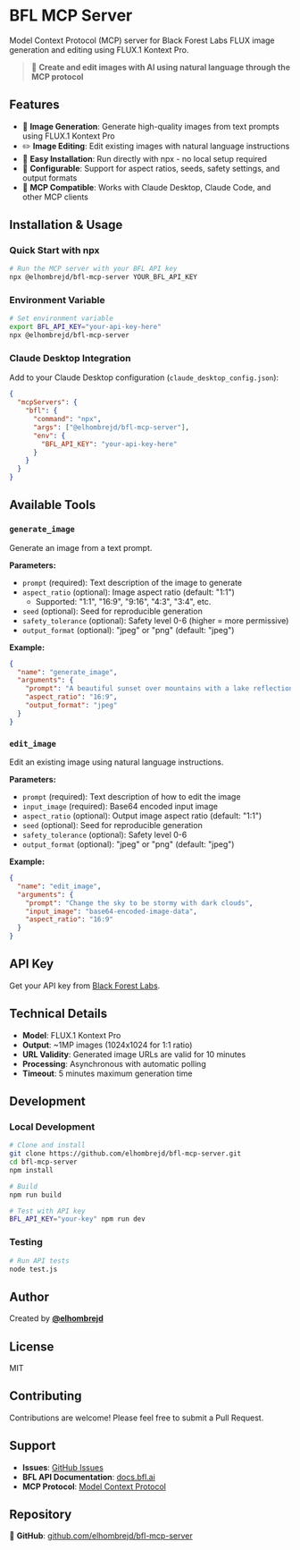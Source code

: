 # BFL MCP Server

Model Context Protocol (MCP) server for Black Forest Labs FLUX image generation and editing using FLUX.1 Kontext Pro.

> 🎨 **Create and edit images with AI using natural language through the MCP protocol**

## Features

- 🎨 **Image Generation**: Generate high-quality images from text prompts using FLUX.1 Kontext Pro
- ✏️ **Image Editing**: Edit existing images with natural language instructions  
- 🚀 **Easy Installation**: Run directly with npx - no local setup required
- 🔧 **Configurable**: Support for aspect ratios, seeds, safety settings, and output formats
- 🔗 **MCP Compatible**: Works with Claude Desktop, Claude Code, and other MCP clients

## Installation & Usage

### Quick Start with npx

```bash
# Run the MCP server with your BFL API key
npx @elhombrejd/bfl-mcp-server YOUR_BFL_API_KEY
```

### Environment Variable

```bash
# Set environment variable
export BFL_API_KEY="your-api-key-here"
npx @elhombrejd/bfl-mcp-server
```

### Claude Desktop Integration

Add to your Claude Desktop configuration (`claude_desktop_config.json`):

```json
{
  "mcpServers": {
    "bfl": {
      "command": "npx",
      "args": ["@elhombrejd/bfl-mcp-server"],
      "env": {
        "BFL_API_KEY": "your-api-key-here"
      }
    }
  }
}
```

## Available Tools

### `generate_image`

Generate an image from a text prompt.

**Parameters:**
- `prompt` (required): Text description of the image to generate
- `aspect_ratio` (optional): Image aspect ratio (default: "1:1")
  - Supported: "1:1", "16:9", "9:16", "4:3", "3:4", etc.
- `seed` (optional): Seed for reproducible generation
- `safety_tolerance` (optional): Safety level 0-6 (higher = more permissive)
- `output_format` (optional): "jpeg" or "png" (default: "jpeg")

**Example:**
```json
{
  "name": "generate_image",
  "arguments": {
    "prompt": "A beautiful sunset over mountains with a lake reflection",
    "aspect_ratio": "16:9",
    "output_format": "jpeg"
  }
}
```

### `edit_image`

Edit an existing image using natural language instructions.

**Parameters:**
- `prompt` (required): Text description of how to edit the image
- `input_image` (required): Base64 encoded input image
- `aspect_ratio` (optional): Output image aspect ratio (default: "1:1")
- `seed` (optional): Seed for reproducible generation
- `safety_tolerance` (optional): Safety level 0-6
- `output_format` (optional): "jpeg" or "png" (default: "jpeg")

**Example:**
```json
{
  "name": "edit_image",
  "arguments": {
    "prompt": "Change the sky to be stormy with dark clouds",
    "input_image": "base64-encoded-image-data",
    "aspect_ratio": "16:9"
  }
}
```

## API Key

Get your API key from [Black Forest Labs](https://bfl.ai/pricing/api).

## Technical Details

- **Model**: FLUX.1 Kontext Pro
- **Output**: ~1MP images (1024x1024 for 1:1 ratio)
- **URL Validity**: Generated image URLs are valid for 10 minutes
- **Processing**: Asynchronous with automatic polling
- **Timeout**: 5 minutes maximum generation time

## Development

### Local Development

```bash
# Clone and install
git clone https://github.com/elhombrejd/bfl-mcp-server.git
cd bfl-mcp-server
npm install

# Build
npm run build

# Test with API key
BFL_API_KEY="your-key" npm run dev
```

### Testing

```bash
# Run API tests
node test.js
```

## Author

Created by **[@elhombrejd](https://github.com/elhombrejd)**

## License

MIT

## Contributing

Contributions are welcome! Please feel free to submit a Pull Request.

## Support

- **Issues**: [GitHub Issues](https://github.com/elhombrejd/bfl-mcp-server/issues)
- **BFL API Documentation**: [docs.bfl.ai](https://docs.bfl.ai/)
- **MCP Protocol**: [Model Context Protocol](https://github.com/modelcontextprotocol)

## Repository

🔗 **GitHub**: [github.com/elhombrejd/bfl-mcp-server](https://github.com/elhombrejd/bfl-mcp-server)